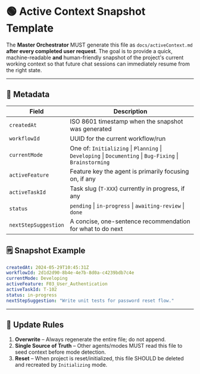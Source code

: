 # 🟢 Active Context Snapshot Template

The **Master Orchestrator** MUST generate this file as `docs/activeContext.md` **after every completed user request**. The goal is to provide a quick, machine-readable **and** human-friendly snapshot of the project's current working context so that future chat sessions can immediately resume from the right state.

---

## 📌 Metadata
| Field | Description |
|-------|-------------|
| `createdAt` | ISO 8601 timestamp when the snapshot was generated |
| `workflowId` | UUID for the current workflow/run |
| `currentMode` | One of: `Initializing` \| `Planning` \| `Developing` \| `Documenting` \| `Bug-Fixing` \| `Brainstorming` |
| `activeFeature` | Feature key the agent is primarily focusing on, if any |
| `activeTaskId` | Task slug (`T-XXX`) currently in progress, if any |
| `status` | `pending` \| `in-progress` \| `awaiting-review` \| `done` |
| `nextStepSuggestion` | A concise, one-sentence recommendation for what to do next |

## 🗒 Snapshot Example
```yaml
createdAt: 2024-05-29T10:45:31Z
workflowId: 2d1d2d90-8b4e-4e7b-8d0a-c4239bdb7c4e
currentMode: Developing
activeFeature: F03_User_Authentication
activeTaskId: T-102
status: in-progress
nextStepSuggestion: "Write unit tests for password reset flow."
```

---

## 🔄 Update Rules
1. **Overwrite** – Always regenerate the entire file; do not append.
2. **Single Source of Truth** – Other agents/modes MUST read this file to seed context before mode detection.
3. **Reset** – When project is reset/initialized, this file SHOULD be deleted and recreated by `Initializing` mode. 